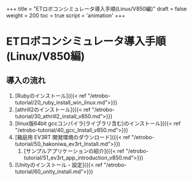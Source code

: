 +++
title = "ETロボコンシミュレータ導入手順(Linux/V850編)"
draft = false
weight = 200
toc = true
script = 'animation'
+++

# ETロボコンシミュレータ導入手順(Linux/V850編)



## 導入の流れ

1. [Rubyのインストール]({{< ref "/etrobo-tutorial/20_ruby_install_win_linux.md">}})
1. [athrill2のインストール]({{< ref "/etrobo-tutorial/30_athrill2_install_v850.md">}})
1. [linux版64bit gccコンパイラ(ライブラリ含む)のインストール]({{< ref "/etrobo-tutorial/40_gcc_Install_v850.md">}})
1. [箱庭用 EV3RT 開発環境のダウンロード]({{< ref "/etrobo-tutorial/50_hakoniwa_ev3rt_Install.md">}})
    1. [サンプルアプリケーションの紹介]({{< ref "/etrobo-tutorial/51_ev3rt_app_introduction_v850.md">}})
1. [Unityのインストール・設定]({{< ref "/etrobo-tutorial/60_unity_install.md">}})